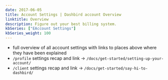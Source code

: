 ```yaml
---
date: 2017-06-05
title: Account Settings | Dashbird account Overview
linktitle: Overview
description: Figure out your best billing system.
kbSeries: ["EAccount Settings"]
kbSeries_weight: 100
---
```


- full overview of all account settings with links to places above where they have been explained
- `/profile` settings recap and link -> `/docs/get-started/setting-up-your-account/`
- `/client` settings recap and link -> `/docs/get-started/say-hi-to-dashbird/`